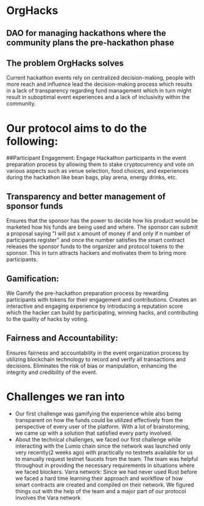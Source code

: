 # OrgHacks

## DAO for managing hackathons where the community plans the pre-hackathon phase

## The problem OrgHacks solves
Current hackathon events rely on centralized decision-making, people with more reach and influence lead the decision-making process which results in a lack of transparency regarding fund management which in turn might result in suboptimal event experiences and a lack of inclusivity within the community.

# Our protocol aims to do the following:

##Participant Engagement:
Engage Hackathon participants in the event preparation process by allowing them to stake cryptocurrency and vote on various aspects such as venue selection, food choices, and experiences during the hackathon like bean bags, play arena, energy drinks, etc.

## Transparency and better management of sponsor funds
Ensures that the sponsor has the power to decide how his product would be marketed how his funds are being used and where.
The sponsor can submit a proposal saying "I will put x amount of money if and only if n number of participants register" and once the number satisfies the smart contract releases the sponsor funds to the organizer and protocol tokens to the sponsor.
This in turn attracts hackers and motivates them to bring more participants.

## Gamification:
We Gamify the pre-hackathon preparation process by rewarding participants with tokens for their engagement and contributions.
Creates an interactive and engaging experience by introducing a reputation score which the hacker can build by participating, winning hacks, and contributing to the quality of hacks by voting.

## Fairness and Accountability:
Ensures fairness and accountability in the event organization process by utilizing blockchain technology to record and verify all transactions and decisions.
Eliminates the risk of bias or manipulation, enhancing the integrity and credibility of the event.

# Challenges we ran into
- Our first challenge was gamifying the experience while also being transparent on how the funds could be utilized effectively from the perspective of every user of the platform. With a lot of brainstorming, we came up with a solution that satisfied every party involved.
- About the technical challenges, we faced our first challenge while interacting with the Lumio chain since the network was launched only very recently(2 weeks ago) with practically no testnets available for us to manually request testnet faucets from the team. The team was helpful throughout in providing the necessary requirements in situations where we faced blockers.
Varra network: Since we had never used Rust before we faced a hard time learning their approach and workflow of how smart contracts are created and compiled on their network. We figured things out with the help of the team and a major part of our protocol involves the Vara network


